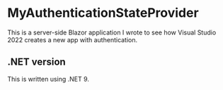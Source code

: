 # MyAuthenticationStateProvider

This is a server-side Blazor application I wrote to see how Visual Studio 2022 creates a new app with authentication.

## .NET version

This is written using .NET 9.
